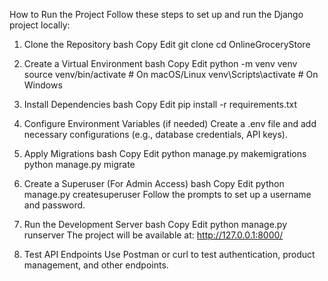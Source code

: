 How to Run the Project
Follow these steps to set up and run the Django project locally:

1. Clone the Repository
bash
Copy
Edit
git clone <your-github-repo-url>
cd OnlineGroceryStore
2. Create a Virtual Environment
bash
Copy
Edit
python -m venv venv
source venv/bin/activate  # On macOS/Linux
venv\Scripts\activate     # On Windows
3. Install Dependencies
bash
Copy
Edit
pip install -r requirements.txt
4. Configure Environment Variables (if needed)
Create a .env file and add necessary configurations (e.g., database credentials, API keys).

5. Apply Migrations
bash
Copy
Edit
python manage.py makemigrations
python manage.py migrate
6. Create a Superuser (For Admin Access)
bash
Copy
Edit
python manage.py createsuperuser
Follow the prompts to set up a username and password.

7. Run the Development Server
bash
Copy
Edit
python manage.py runserver
The project will be available at:
http://127.0.0.1:8000/

8. Test API Endpoints
Use Postman or curl to test authentication, product management, and other endpoints.


